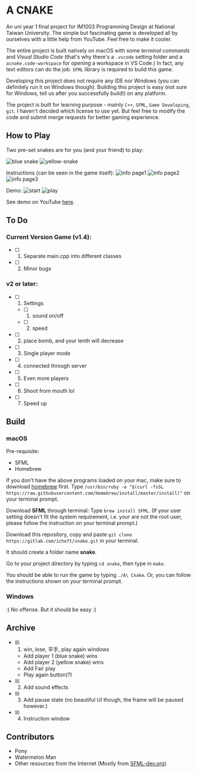 # A CNAKE

An uni year 1 final project for IM1003 Programming Design at National Taiwan University. The simple but fascinating game is developed all by ourselves with a little help from YouTube. Feel free to make it cooler. 

The entire project is built natively on macOS with some *terminal commands* and *Visual Studio Code* (that's why there's a `.vscode` setting folder and a `acnake.code-workspace` for opening a workspace in VS Code.) In fact, any text editors can do the job. `SFML` library is required to build this game. 


Developing this project does not require any IDE nor Windows (you can definitely run it on Windows though). Building this project is easy (not sure for Windows, tell us after you successfully build!) on any platform.

The project is built for learning purpose - mainly `C++`, `SFML`, `Game Developing`, `git`. I haven't decided which license to use yet. But feel free to modify the code and submit merge requests for better gaming experience.

## How to Play
Two pre-set snakes are for you (and your friend) to play:

![blue snake](resources/images/blue.png)
![yellow-snake](resources/images/yellow.png)

Instructions (can be seen in the game itself):
![info page1](resources/images/instra1.png)
![info page2](resources/images/instra2.PNG)
![info page3](resources/images/instra3.PNG)

Demo:
![start](resources/images/beginning-window.png)
![play](resources/images/gameplay.png)

See demo on YouTube [here](https://youtu.be/ZDKSKEFhWOg).


## To Do
### Current Version Game (v1.4): 
- [ ] 1. Separate main.cpp into different classes
- [ ] 2. Minor bugs 


### v2 or later: 
- [ ] 1. Settings
   - [ ] 1. sound on/off
   - [ ] 2. speed
- [ ] 2. place bomb, and your lenth will decrease
- [ ] 3. Single player mode
- [ ] 4. connected through server
- [ ] 5. Even more players
- [ ] 6. Shoot from mouth lol
- [ ] 7. Speed up


## Build
### macOS
Pre-requisite: 
+ SFML
+ Homebrew

If you don't have the above programs loaded on your mac, make sure to download [homebrew](https://brew.sh) first.
Type `/usr/bin/ruby -e "$(curl -fsSL https://raw.githubusercontent.com/Homebrew/install/master/install)"` on your terminal prompt. 

Download **SFML** through terminal: 
Type `brew install SFML`. (If your user setting doesn't fit the system requirement, i.e. your are not the root user, please follow the instruction on your terminal prompt.)

Download this repository, copy and paste `git clone https://gitlab.com/icheft/snake.git` in your terminal. 

It should create a folder name **snake**.

Go to your project directory by typing `cd snake`, then type in `make`.

You should be able to run the game by typing `./A\ Cnake`. Or, you can follow the instructions shown on your terminal prompt. 

### Windows 
:) No offense. But it should be easy :)

## Archive
- [x] 1. win, lose, 平手, play again windows
    + Add player 1 (blue snake) wins
    + Add player 2 (yellow snake) wins
    + Add Fair play
    + Play again button(?)
- [x] 2. Add sound effects
- [x] 3. Add pause state (no beautiful UI though, the frame will be paused however.)
- [x] 4. Instruction window

## Contributors
+ Pony
+ Watermelon Man
+ Other resources from the Internet (Mostly from [SFML-dev.org](https://www.sfml-dev.org))